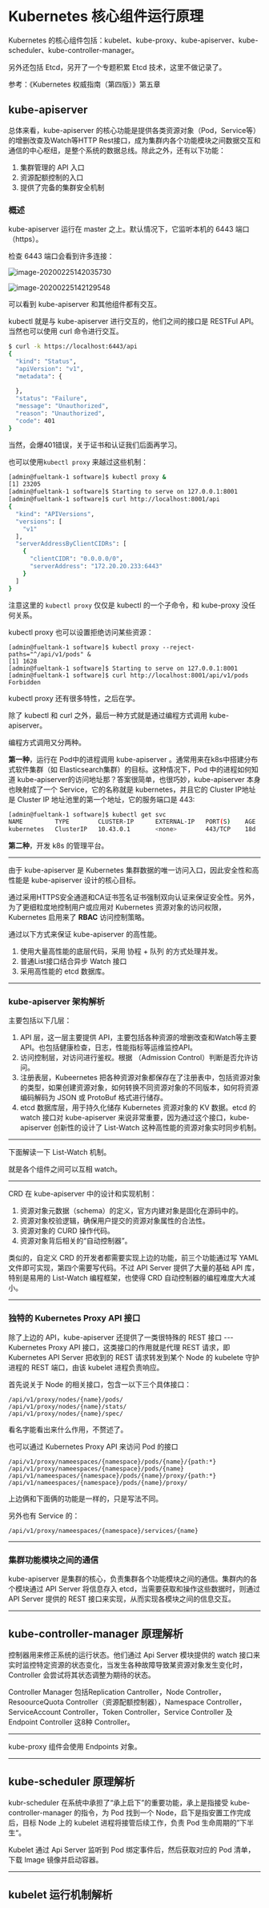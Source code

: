 # Kubernetes 核心组件运行原理

Kubernetes 的核心组件包括：kubelet、kube-proxy、kube-apiserver、kube-scheduler、kube-controller-manager。

另外还包括 Etcd，另开了一个专题积累 Etcd 技术，这里不做记录了。

参考：《Kubernetes 权威指南（第四版）》第五章

## kube-apiserver

总体来看，kube-apiserver 的核心功能是提供各类资源对象（Pod，Service等）的增删改查及Watch等HTTP Rest接口，成为集群内各个功能模块之间数据交互和通信的中心枢纽，是整个系统的数据总线。除此之外，还有以下功能：

1. 集群管理的 API 入口
2. 资源配额控制的入口
3. 提供了完备的集群安全机制

### 概述

kube-apiserver 运行在 master 之上。默认情况下，它监听本机的 6443 端口（https）。

检查 6443 端口会看到许多连接：

![image-20200225142035730](../../resource/image-20200225142035730.png)

![image-20200225142129548](../../resource/image-20200225142129548.png)

可以看到 kube-apiserver 和其他组件都有交互。

kubectl 就是与 kube-apiserver 进行交互的，他们之间的接口是 RESTFul API。当然也可以使用 curl 命令进行交互。

```bash
$ curl -k https://localhost:6443/api
{
  "kind": "Status",
  "apiVersion": "v1",
  "metadata": {
    
  },
  "status": "Failure",
  "message": "Unauthorized",
  "reason": "Unauthorized",
  "code": 401
}
```

当然，会爆401错误，关于证书和认证我们后面再学习。

也可以使用`kubectl proxy` 来越过这些机制：

```bash
[admin@fueltank-1 software]$ kubectl proxy &
[1] 23205
[admin@fueltank-1 software]$ Starting to serve on 127.0.0.1:8001
[admin@fueltank-1 software]$ curl http://localhost:8001/api
{
  "kind": "APIVersions",
  "versions": [
    "v1"
  ],
  "serverAddressByClientCIDRs": [
    {
      "clientCIDR": "0.0.0.0/0",
      "serverAddress": "172.20.20.233:6443"
    }
  ]
}
```

注意这里的 `kubectl proxy` 仅仅是 kubectl 的一个子命令，和 kube-proxy 没任何关系。

kubectl proxy 也可以设置拒绝访问某些资源：

```
[admin@fueltank-1 software]$ kubectl proxy --reject-paths="^/api/v1/pods" &
[1] 1628
[admin@fueltank-1 software]$ Starting to serve on 127.0.0.1:8001
[admin@fueltank-1 software]$ curl http://localhost:8001/api/v1/pods
Forbidden
```

kubectl proxy 还有很多特性，之后在学。

除了 kubectl 和 curl 之外，最后一种方式就是通过编程方式调用 kube-apiserver。

编程方式调用又分两种。

**第一种**，运行在 Pod中的进程调用 kube-apiserver 。通常用来在k8s中搭建分布式软件集群（如 Elasticsearch集群）的目标。这种情况下，Pod 中的进程如何知道 kube-apiserver的访问地址那？答案很简单，也很巧妙，kube-apiserver 本身也映射成了一个 Service，它的名称就是 kubernetes，并且它的 Cluster IP地址是 Cluster IP 地址池里的第一个地址，它的服务端口是 443:

```bash
[admin@fueltank-1 software]$ kubectl get svc
NAME         TYPE        CLUSTER-IP      EXTERNAL-IP   PORT(S)    AGE
kubernetes   ClusterIP   10.43.0.1       <none>        443/TCP    18d
```

**第二种**，开发 k8s 的管理平台。

---

由于 kube-apiserver 是 Kubernetes 集群数据的唯一访问入口，因此安全性和高性能是 kube-apiserver 设计的核心目标。

通过采用HTTPS安全通道和CA证书签名证书强制双向认证来保证安全性。另外，为了更细粒度地控制用户或应用对 Kubernetes 资源对象的访问权限，Kubernetes 启用来了 **RBAC** 访问控制策略。

通过以下方式来保证 kube-apiserver 的高性能。

1. 使用大量高性能的底层代码，采用 协程 + 队列 的方式处理并发。
2. 普通List接口结合异步 Watch 接口
3. 采用高性能的 etcd 数据库。

---

### kube-apiserver 架构解析

主要包括以下几层：

1. API 层，这一层主要提供 API，主要包括各种资源的增删改查和Watch等主要API。也包括健康检查，日志，性能指标等运维监控API。
2. 访问控制层，对访问进行鉴权。根据 （Admission Control）判断是否允许访问。
3. 注册表层，Kubeernetes 把各种资源对象都保存在了注册表中，包括资源对象的类型，如果创建资源对象，如何转换不同资源对象的不同版本，如何将资源编码解码为 JSON 或 ProtoBuf 格式进行储存。
4. etcd 数据库层，用于持久化储存 Kubernetes 资源对象的 KV 数据。etcd 的 watch 接口对 kube-apiserver 来说非常重要，因为通过这个接口，kube-apiserver 创新性的设计了 List-Watch 这种高性能的资源对象实时同步机制。

---

下面解读一下 List-Watch 机制。

就是各个组件之间可以互相 watch。

---

CRD 在 kube-apiserver 中的设计和实现机制：

1. 资源对象元数据（schema）的定义，官方内建对象是固化在源码中的。
2. 资源对象校验逻辑，确保用户提交的资源对象属性的合法性。
3. 资源对象的 CURD 操作代码。
4. 资源对象背后相关的“自动控制器”。

类似的，自定义 CRD 的开发者都需要实现上边的功能，前三个功能通过写 YAML 文件即可实现，第四个需要写代码。不过 API Server 提供了大量的基础 API 库，特别是易用的 List-Watch 编程框架，也使得 CRD 自动控制器的编程难度大大减小。

---

### 独特的 Kubernetes Proxy API 接口

除了上边的 API，kube-apiserver 还提供了一类很特殊的 REST 接口 --- Kubernetes Proxy API 接口，这类接口的作用就是代理 REST 请求，即 Kubernetes API Server 把收到的 REST 请求转发到某个 Node 的 kubelete 守护进程的 REST 端口，由该 kubelet 进程负责响应。

首先说关于 Node 的相关接口，包含一以下三个具体接口：

```
/api/v1/proxy/nodes/{name}/pods/
/api/v1/proxy/nodes/{name}/stats/
/api/v1/proxy/nodes/{name}/spec/
```



看名字能看出来什么作用，不赘述了。

也可以通过 Kubernetes Proxy API 来访问 Pod 的接口

```
/api/v1/proxy/nameespaces/{namespace}/pods/{name}/{path:*}
/api/v1/proxy/nameespaces/{namespace}/pods/{name}
/api/v1/nameespaces/{namespace}/pods/{name}/proxy/{path:*}
/api/v1/nameespaces/{namespace}/pods/{name}/proxy/
```

上边俩和下面俩的功能是一样的，只是写法不同。

另外也有 Service 的：

```
/api/v1/proxy/nameespaces/{namespace}/services/{name}
```

---

### 集群功能模块之间的通信

kube-apiserver 是集群的核心，负责集群各个功能模块之间的通信。集群内的各个模块通过 API Server 将信息存入 etcd，当需要获取和操作这些数据时，则通过 API Server 提供的 REST 接口来实现，从而实现各模块之间的信息交互。

---

##

## kube-controller-manager 原理解析

控制器用来修正系统的运行状态。他们通过 Api Server 模块提供的 watch 接口来实时监控特定资源的状态变化，当发生各种故障导致某资源对象发生变化时，Controller 会尝试将其状态调整为期待的状态。

Controller Manager 包括Replication Cantroller，Node Controller，ResoourceQuota Controller（资源配额控制器），Namespace Controller，ServiceAccount Controller，Token Controller，Service Controller 及 Endpoint Controller 这8种 Controller。

---

kube-proxy 组件会使用 Endpoints 对象。

---



## kube-scheduler 原理解析

kubr-scheduler 在系统中承担了“承上启下”的重要功能，承上是指接受 kube-controller-manager 的指令，为 Pod 找到一个 Node，启下是指安置工作完成后，目标 Node 上的 kubelet 进程将接管后续工作，负责 Pod 生命周期的”下半生“。

Kubelet 通过 Api Server 监听到 Pod 绑定事件后，然后获取对应的 Pod 清单，下载 Image 镜像并启动容器。

---



## kubelet 运行机制解析

